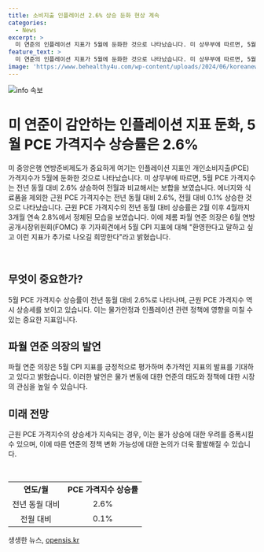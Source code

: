 ```yaml
---
title: 소비지출 인플레이션 2.6% 상승 둔화 현상 계속
categories:
  - News
excerpt: >
  미 연준의 인플레이션 지표가 5월에 둔화한 것으로 나타났습니다. 미 상무부에 따르면, 5월 개인소비지출(PCE) 가격지수는 전년 동월 대비 2.6% 상승했으며, 전월과 비교해서는 보합이었습니다. 에너지와 식료품을 제외한 근원 PCE 가격지수는 전년 동월 대비 2.6%, 전월 대비 0.1% 상승했으며, 이는 3개월 연속 2.8%에서 정체된 모습을 보인 것입니다. 이에 제롬 파월 연준 의장은 5월 CPI 지표에 대해 긍정적인 평가를 내리며 추가적인 지표도 기대한다고 밝혔습니다.
feature_text: >
  미 연준의 인플레이션 지표가 5월에 둔화한 것으로 나타났습니다. 미 상무부에 따르면, 5월 개인소비지출(PCE) 가격지수는 전년 동월 대비 2.6% 상승했으며, 전월과 비교해서는 보합이었습니다. 에너지와 식료품을 제외한 근원 PCE 가격지수는 전년 동월 대비 2.6%, 전월 대비 0.1% 상승했으며, 이는 3개월 연속 2.8%에서 정체된 모습을 보인 것입니다. 이에 제롬 파월 연준 의장은 5월 CPI 지표에 대해 긍정적인 평가를 내리며 추가적인 지표도 기대한다고 밝혔습니다.
image: 'https://www.behealthy4u.com/wp-content/uploads/2024/06/koreanews.jpg'
---
```


<p><img src="https://www.behealthy4u.com/wp-content/uploads/2024/06/koreanews.jpg" alt="info 속보" /></p>

<h1>미 연준이 감안하는 인플레이션 지표 둔화, 5월 PCE 가격지수 상승률은 2.6%</h1>

<p>미 중앙은행 연방준비제도가 중요하게 여기는 인플레이션 지표인 개인소비지출(PCE) 가격지수가 5월에 둔화한 것으로 나타났습니다. 미 상무부에 따르면, 5월 PCE 가격지수는 전년 동월 대비 2.6% 상승하여 전월과 비교해서는 보합을 보였습니다. 에너지와 식료품을 제외한 근원 PCE 가격지수는 전년 동월 대비 2.6%, 전월 대비 0.1% 상승한 것으로 나타났습니다. 근원 PCE 가격지수의 전년 동월 대비 상승률은 2월 이후 4월까지 3개월 연속 2.8%에서 정체된 모습을 보였습니다. 이에 제롬 파월 연준 의장은 6월 연방공개시장위원회(FOMC) 후 기자회견에서 5월 CPI 지표에 대해 "환영한다고 말하고 싶고 이런 지표가 추가로 나오길 희망한다"라고 밝혔습니다.</p>

<p data-ke-size="size16">&nbsp;</p>

<h2 data-ke-size="size26">무엇이 중요한가?</h2>

<p data-ke-size="size16">5월 PCE 가격지수 상승률이 전년 동월 대비 2.6%로 나타나며, 근원 PCE 가격지수 역시 상승세를 보이고 있습니다. 이는 물가안정과 인플레이션 관련 정책에 영향을 미칠 수 있는 중요한 지표입니다.</p>

<h2 data-ke-size="size26">파월 연준 의장의 발언</h2>

<p data-ke-size="size16">파월 연준 의장은 5월 CPI 지표를 긍정적으로 평가하며 추가적인 지표의 발표를 기대하고 있다고 밝혔습니다. 이러한 발언은 물가 변동에 대한 연준의 태도와 정책에 대한 시장의 관심을 높일 수 있습니다.</p>

<h2 data-ke-size="size26">미래 전망</h2>

<p data-ke-size="size16">근원 PCE 가격지수의 상승세가 지속되는 경우, 이는 물가 상승에 대한 우려를 증폭시킬 수 있으며, 이에 따른 연준의 정책 변화 가능성에 대한 논의가 더욱 활발해질 수 있습니다.</p>

<p data-ke-size="size16">&nbsp;</p>

<table>
   <tbody>
      <tr>
         <td style="text-align: center; height: 17px;"><b>연도/월</b></td>
         <td style="text-align: center; height: 17px;"><b>PCE 가격지수 상승률</b></td>
      </tr>
      <tr>
         <td style="text-align: center; height: 17px;">전년 동월 대비</td>
         <td style="text-align: center; height: 17px;">2.6%</td>
      </tr>
      <tr>
         <td style="text-align: center; height: 17px;">전월 대비</td>
         <td style="text-align: center; height: 17px;">0.1%</td>
      </tr>
   </tbody>
</table>
생생한 뉴스, <a href="https://opensis.kr" rel="dofollow">opensis.kr</a>



